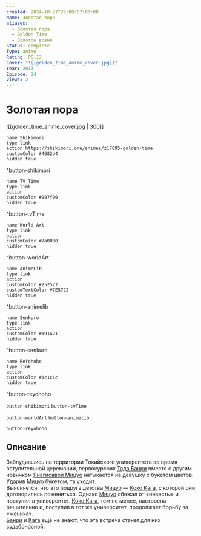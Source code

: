 ```yaml
---
created: 2024-10-27T23:08:07+03:00
Name: Золотая пора
aliases:
  - Золотая пора
  - Golden Time
  - Золотое время
Status: complete
Type: anime
Rating: PG-13
Cover: "![[golden_time_anime_cover.jpg]]"
Year: 2013
Episode: 24
Views: 2
---
```


# Золотая пора

![[golden_time_anime_cover.jpg | 300]]

```button
name Shikimori
type link
action https://shikimori.one/animes/z17895-golden-time
customColor #4682b4
hidden true
```
^button-shikimori

```button
name TV Time
type link
action 
customColor #997f00
hidden true
```
^button-tvTime

```button
name World Art
type link
action 
customColor #7a0000
hidden true
```
^button-worldArt

```button
name AnimeLib
type link
action 
customColor #252527
customTextColor #7E57C2
hidden true
```
^button-animelib

```button
name Senkuro
type link
action 
customColor #191A21
hidden true
```
^button-senkuro

```button
name ReYohoho
type link
action 
customColor #1c1c1c
hidden true
```
^button-reyohoho



`button-shikimori` `button-tvTime`

`button-worldArt` `button-animelib`

`button-reyohoho`

## Описание

Заблудившись на территории Токийского университета во время вступительной церемонии, первокурсник [Тада Банри](https://shikimori.one/characters/43670-banri-tada) вместе с другим новичком [Янагисавой Мицуо](https://shikimori.one/characters/43671-mitsuo-yanagisawa) натыкается на девушку с букетом цветов. Ударив [Мицуо](https://shikimori.one/characters/43671-mitsuo-yanagisawa) букетом, та уходит.   
Выясняется, что это подруга детства [Мицуо](https://shikimori.one/characters/43671-mitsuo-yanagisawa) — [Коко Кага](https://shikimori.one/characters/43669-kouko-kaga), с которой они договорились пожениться. Однако [Мицуо](https://shikimori.one/characters/43671-mitsuo-yanagisawa) сбежал от «невесты» и поступил в университет. [Коко Кага](https://shikimori.one/characters/43669-kouko-kaga), тем не менее, настроена решительно и, поступив в тот же университет, продолжает борьбу за «жениха».  
[Банри](https://shikimori.one/characters/43670-banri-tada) и [Кага](https://shikimori.one/characters/43669-kouko-kaga) ещё не знают, что эта встреча станет для них судьбоносной.
